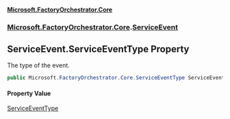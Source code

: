 #### [Microsoft.FactoryOrchestrator.Core](./Microsoft-FactoryOrchestrator-Core.md 'Microsoft.FactoryOrchestrator.Core')
### [Microsoft.FactoryOrchestrator.Core](./Microsoft-FactoryOrchestrator-Core.md 'Microsoft.FactoryOrchestrator.Core').[ServiceEvent](./Microsoft-FactoryOrchestrator-Core-ServiceEvent.md 'Microsoft.FactoryOrchestrator.Core.ServiceEvent')
## ServiceEvent.ServiceEventType Property
The type of the event.  
```csharp
public Microsoft.FactoryOrchestrator.Core.ServiceEventType ServiceEventType { get; }
```
#### Property Value
[ServiceEventType](./Microsoft-FactoryOrchestrator-Core-ServiceEventType.md 'Microsoft.FactoryOrchestrator.Core.ServiceEventType')  
